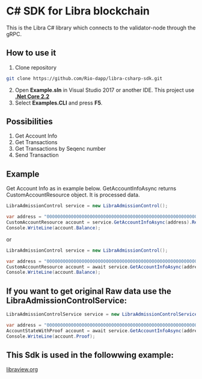 # C# SDK for Libra blockchain

This is the Libra C# library which connects to the validator-node through the gRPC.

## How to use it

1. Clone repository
```bash
git clone https://github.com/Rio-dapp/libra-csharp-sdk.git
```
2. Open **Example.sln** in Visual Studio 2017 or another IDE. This project use [**.Net Core 2.2**](https://dotnet.microsoft.com/download/dotnet-core/2.2)
3. Select **Examples.CLI** and press **F5**.

## Possibilities

1. Get Account Info
2. Get Transactions
3. Get Transactions by Seqenc number
4. Send Transaction

## Example

Get Account Info as in example below. GetAccountInfoAsync returns CustomAccountResource object. It is processed data.

```csharp
LibraAdmissionControl service = new LibraAdmissionControl();

var address = "0000000000000000000000000000000000000000000000000000000000000000";
CustomAccountResource account = service.GetAccountInfoAsync(address).Result;
Console.WriteLine(account.Balance);
```
or

```csharp
LibraAdmissionControl service = new LibraAdmissionControl();

var address = "0000000000000000000000000000000000000000000000000000000000000000";
CustomAccountResource account = await service.GetAccountInfoAsync(address);
Console.WriteLine(account.Balance);
```

## If you want to get original Raw data use the LibraAdmissionControlService:

```csharp
LibraAdmissionControlService service = new LibraAdmissionControlService("ac.testnet.libra.org",8000);

var address = "0000000000000000000000000000000000000000000000000000000000000000";
AccountStateWithProof account = await service.GetAccountInfoAsync(address);
Console.WriteLine(account.Proof);
```

## This Sdk is used in the followwing example:
[libraview.org](https://libraview.org)


